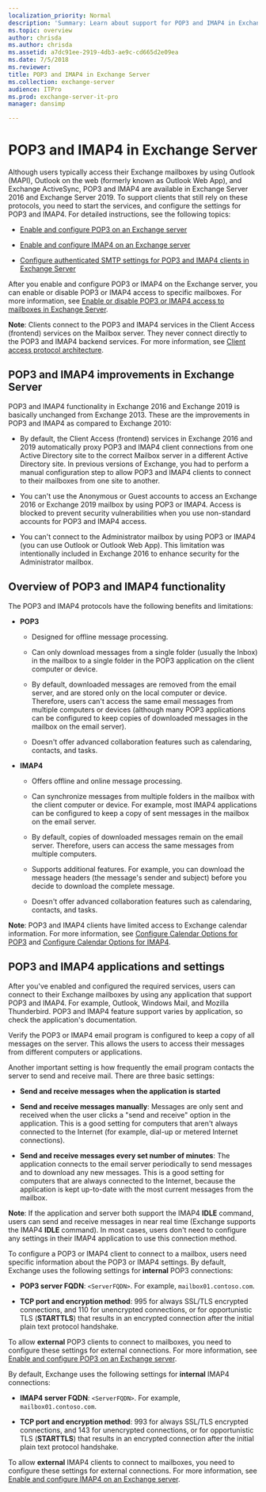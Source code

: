 ```yaml
---
localization_priority: Normal
description: 'Summary: Learn about support for POP3 and IMAP4 in Exchange Server 2016 and Exchange Server 2019.'
ms.topic: overview
author: chrisda
ms.author: chrisda
ms.assetid: a7dc91ee-2919-4db3-ae9c-cd665d2e09ea
ms.date: 7/5/2018
ms.reviewer: 
title: POP3 and IMAP4 in Exchange Server
ms.collection: exchange-server
audience: ITPro
ms.prod: exchange-server-it-pro
manager: dansimp

---
```


# POP3 and IMAP4 in Exchange Server

Although users typically access their Exchange mailboxes by using Outlook (MAPI), Outlook on the web (formerly known as Outlook Web App), and Exchange ActiveSync, POP3 and IMAP4 are available in Exchange Server 2016 and Exchange Server 2019. To support clients that still rely on these protocols, you need to start the services, and configure the settings for POP3 and IMAP4. For detailed instructions, see the following topics:

- [Enable and configure POP3 on an Exchange server](configure-pop3.md)

- [Enable and configure IMAP4 on an Exchange server](configure-imap4.md)

- [Configure authenticated SMTP settings for POP3 and IMAP4 clients in Exchange Server](configure-authenticated-smtp.md)

After you enable and configure POP3 or IMAP4 on the Exchange server, you can enable or disable POP3 or IMAP4 access to specific mailboxes. For more information, see [Enable or disable POP3 or IMAP4 access to mailboxes in Exchange Server](configure-mailbox-access.md).

 **Note**: Clients connect to the POP3 and IMAP4 services in the Client Access (frontend) services on the Mailbox server. They never connect directly to the POP3 and IMAP4 backend services. For more information, see [Client access protocol architecture](../../architecture/architecture.md#ClientAccessProtocol).

## POP3 and IMAP4 improvements in Exchange Server

POP3 and IMAP4 functionality in Exchange 2016 and Exchange 2019 is basically unchanged from Exchange 2013. These are the improvements in POP3 and IMAP4 as compared to Exchange 2010:

- By default, the Client Access (frontend) services in Exchange 2016 and 2019 automatically proxy POP3 and IMAP4 client connections from one Active Directory site to the correct Mailbox server in a different Active Directory site. In previous versions of Exchange, you had to perform a manual configuration step to allow POP3 and IMAP4 clients to connect to their mailboxes from one site to another.

- You can't use the Anonymous or Guest accounts to access an Exchange 2016 or Exchange 2019 mailbox by using POP3 or IMAP4. Access is blocked to prevent security vulnerabilities when you use non-standard accounts for POP3 and IMAP4 access.

- You can't connect to the Administrator mailbox by using POP3 or IMAP4 (you can use Outlook or Outlook Web App). This limitation was intentionally included in Exchange 2016 to enhance security for the Administrator mailbox.

## Overview of POP3 and IMAP4 functionality
<a name="Overview"> </a>

The POP3 and IMAP4 protocols have the following benefits and limitations:

- **POP3**

  - Designed for offline message processing.

  - Can only download messages from a single folder (usually the Inbox) in the mailbox to a single folder in the POP3 application on the client computer or device.

  - By default, downloaded messages are removed from the email server, and are stored only on the local computer or device. Therefore, users can't access the same email messages from multiple computers or devices (although many POP3 applications can be configured to keep copies of downloaded messages in the mailbox on the email server).

  - Doesn't offer advanced collaboration features such as calendaring, contacts, and tasks.

- **IMAP4**

  - Offers offline and online message processing.

  - Can synchronize messages from multiple folders in the mailbox with the client computer or device. For example, most IMAP4 applications can be configured to keep a copy of sent messages in the mailbox on the email server.

  - By default, copies of downloaded messages remain on the email server. Therefore, users can access the same messages from multiple computers.

  - Supports additional features. For example, you can download the message headers (the message's sender and subject) before you decide to download the complete message.

  - Doesn't offer advanced collaboration features such as calendaring, contacts, and tasks.

 **Note**: POP3 and IMAP4 clients have limited access to Exchange calendar information. For more information, see [Configure Calendar Options for POP3](http://technet.microsoft.com/library/ac3d60a0-8697-4c06-9e93-f8d2c4b157b6.aspx) and [Configure Calendar Options for IMAP4](http://technet.microsoft.com/library/6679c8b2-3f0f-449a-a17c-a7b30001538c.aspx).

## POP3 and IMAP4 applications and settings
<a name="SendReceive"> </a>

After you've enabled and configured the required services, users can connect to their Exchange mailboxes by using any application that support POP3 and IMAP4. For example, Outlook, Windows Mail, and Mozilla Thunderbird. POP3 and IMAP4 feature support varies by application, so check the application's documentation.

Verify the POP3 or IMAP4 email program is configured to keep a copy of all messages on the server. This allows the users to access their messages from different computers or applications.

Another important setting is how frequently the email program contacts the server to send and receive mail. There are three basic settings:

- **Send and receive messages when the application is started**

- **Send and receive messages manually**: Messages are only sent and received when the user clicks a "send and receive" option in the application. This is a good setting for computers that aren't always connected to the Internet (for example, dial-up or metered Internet connections).

- **Send and receive messages every set number of minutes**: The application connects to the email server periodically to send messages and to download any new messages. This is a good setting for computers that are always connected to the Internet, because the application is kept up-to-date with the most current messages from the mailbox.

 **Note**: If the application and server both support the IMAP4 **IDLE** command, users can send and receive messages in near real time (Exchange supports the IMAP4 **IDLE** command). In most cases, users don't need to configure any settings in their IMAP4 application to use this connection method.

To configure a POP3 or IMAP4 client to connect to a mailbox, users need specific information about the POP3 or IMAP4 settings. By default, Exchange uses the following settings for **internal** POP3 connections:

- **POP3 server FQDN**: `<ServerFQDN>`. For example, `mailbox01.contoso.com`.

- **TCP port and encryption method**: 995 for always SSL/TLS encrypted connections, and 110 for unencrypted connections, or for opportunistic TLS (**STARTTLS**) that results in an encrypted connection after the initial plain text protocol handshake.

To allow **external** POP3 clients to connect to mailboxes, you need to configure these settings for external connections. For more information, see [Enable and configure POP3 on an Exchange server](configure-pop3.md).

By default, Exchange uses the following settings for **internal** IMAP4 connections:

- **IMAP4 server FQDN**: `<ServerFQDN>`. For example, `mailbox01.contoso.com`.

- **TCP port and encryption method**: 993 for always SSL/TLS encrypted connections, and 143 for unencrypted connections, or for opportunistic TLS (**STARTTLS**) that results in an encrypted connection after the initial plain text protocol handshake.

To allow **external** IMAP4 clients to connect to mailboxes, you need to configure these settings for external connections. For more information, see [Enable and configure IMAP4 on an Exchange server](configure-imap4.md).
